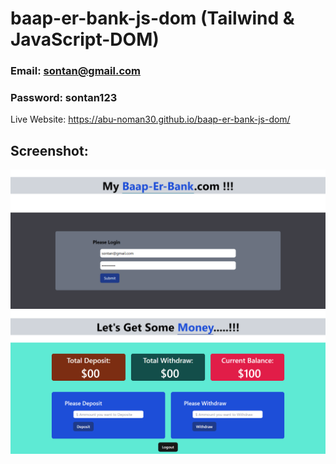 # baap-er-bank-js-dom (Tailwind & JavaScript-DOM)

### Email: sontan@gmail.com
### Password: sontan123

Live Website: https://abu-noman30.github.io/baap-er-bank-js-dom/

## Screenshot: 

![App Screenshot](Website_Screenshot.png)
![App Screenshot](Website_Screenshot1.png)
